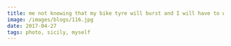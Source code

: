 ```yaml
---
title: me not knowing that my bike tyre will burst and I will have to walk next 15km  yet
image: /images/blogs/116.jpg
date: 2017-04-27
tags: photo, sicily, myself
---
```

